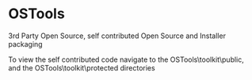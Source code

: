 OSTools
=======

3rd Party Open Source, self contributed Open Source and Installer packaging

To view the self contributed code navigate to the OSTools\toolkit\public, and the OSTools\toolkit\protected directories
